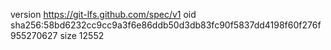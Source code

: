 version https://git-lfs.github.com/spec/v1
oid sha256:58bd6232cc9cc9a3f6e86ddb50d3db83fc90f5837dd4198f60f276f955270627
size 12552
